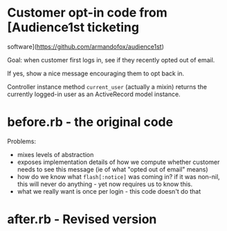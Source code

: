 # Customer opt-in code from [Audience1st ticketing
software](https://github.com/armandofox/audience1st)

Goal: when customer first logs in, see if they recently opted out of email.

If yes, show a nice message encouraging them to opt back in.

Controller instance method `current_user` (actually a mixin) returns the
currently logged-in user as an ActiveRecord model instance.

# before.rb - the original code

Problems:

* mixes levels of abstraction
* exposes implementation details of how we compute whether customer needs to see this message (ie of what "opted out of email" means)
* how do we know what `flash[:notice]` was coming in?  if it was non-nil,  this will never do anything - yet now requires us to know this.
* what we really want is once per login - this code doesn't do that

# after.rb - Revised version


